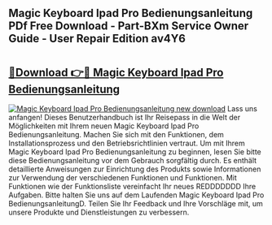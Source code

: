 ## Magic Keyboard Ipad Pro Bedienungsanleitung PDf Free Download - Part-BXm Service Owner Guide - User Repair Edition av4Y6

# <h2><a href="http://df3ax1u.blite.top/?on=Magic+Keyboard+Ipad+Pro+Bedienungsanleitung">🔗Download 👉🔴 Magic Keyboard Ipad Pro Bedienungsanleitung</a></h2>

[![Magic Keyboard Ipad Pro Bedienungsanleitung new download](https://i.imgur.com/lujVjoI.png)](http://df3ax1u.blite.top/?on=Magic+Keyboard+Ipad+Pro+Bedienungsanleitung)
Lass uns anfangen! Dieses Benutzerhandbuch ist Ihr Reisepass in die Welt der Möglichkeiten mit Ihrem neuen Magic Keyboard Ipad Pro Bedienungsanleitung. Machen Sie sich mit den Funktionen, dem Installationsprozess und den Betriebsrichtlinien vertraut. Um mit Ihrem Magic Keyboard Ipad Pro Bedienungsanleitung zu beginnen, lesen Sie bitte diese Bedienungsanleitung vor dem Gebrauch sorgfältig durch. Es enthält detaillierte Anweisungen zur Einrichtung des Produkts sowie Informationen zur Verwendung der verschiedenen Funktionen und Funktionen. Mit Funktionen wie der Funktionsliste vereinfacht Ihr neues REDDDDDDD Ihre Aufgaben. Bitte halten Sie uns auf dem Laufenden Magic Keyboard Ipad Pro BedienungsanleitungD. Teilen Sie Ihr Feedback und Ihre Vorschläge mit, um unsere Produkte und Dienstleistungen zu verbessern.
